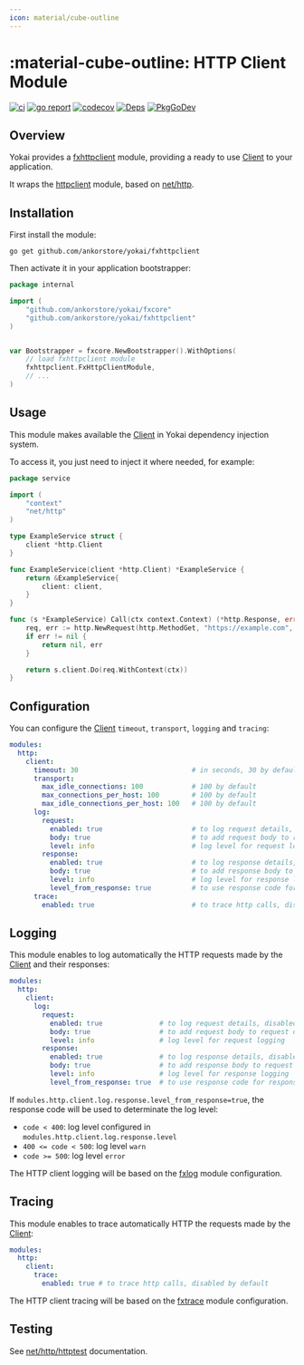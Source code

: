 ```yaml
---
icon: material/cube-outline
---
```


# :material-cube-outline: HTTP Client Module

[![ci](https://github.com/ankorstore/yokai/actions/workflows/fxhttpclient-ci.yml/badge.svg)](https://github.com/ankorstore/yokai/actions/workflows/fxhttpclient-ci.yml)
[![go report](https://goreportcard.com/badge/github.com/ankorstore/yokai/fxhttpclient)](https://goreportcard.com/report/github.com/ankorstore/yokai/fxhttpclient)
[![codecov](https://codecov.io/gh/ankorstore/yokai/graph/badge.svg?token=ghUBlFsjhR&flag=fxhttpclient)](https://app.codecov.io/gh/ankorstore/yokai/tree/main/fxhttpclient)
[![Deps](https://img.shields.io/badge/osi-deps-blue)](https://deps.dev/go/github.com%2Fankorstore%2Fyokai%2Ffxhttpclient)
[![PkgGoDev](https://pkg.go.dev/badge/github.com/ankorstore/yokai/fxhttpclient)](https://pkg.go.dev/github.com/ankorstore/yokai/fxhttpclient)

## Overview

Yokai provides a [fxhttpclient](https://github.com/ankorstore/yokai/tree/main/fxhttpclient) module, providing a ready to use [Client](https://pkg.go.dev/net/http#Client) to your application.

It wraps the [httpclient](https://github.com/ankorstore/yokai/tree/main/httpclient) module, based on [net/http](https://pkg.go.dev/net/http).

## Installation

First install the module:

```shell
go get github.com/ankorstore/yokai/fxhttpclient
```

Then activate it in your application bootstrapper:

```go title="internal/bootstrap.go"
package internal

import (
	"github.com/ankorstore/yokai/fxcore"
	"github.com/ankorstore/yokai/fxhttpclient"
)


var Bootstrapper = fxcore.NewBootstrapper().WithOptions(
	// load fxhttpclient module
	fxhttpclient.FxHttpClientModule,
	// ...
)
```

## Usage

This module makes available the [Client](https://pkg.go.dev/net/http#Client) in
Yokai dependency injection system.

To access it, you just need to inject it where needed, for example:

```go title="internal/service/example.go"
package service

import (
	"context"
	"net/http"
)

type ExampleService struct {
	client *http.Client
}

func ExampleService(client *http.Client) *ExampleService {
	return &ExampleService{
		client: client,
	}
}

func (s *ExampleService) Call(ctx context.Context) (*http.Response, error) {
	req, err := http.NewRequest(http.MethodGet, "https://example.com", nil)
	if err != nil {
		return nil, err
	}

	return s.client.Do(req.WithContext(ctx))
}
```

## Configuration

You can configure the [Client](https://pkg.go.dev/net/http#Client) `timeout`, `transport`, `logging` and `tracing`:

```yaml title="configs/config.yaml"
modules:
  http:
    client:
      timeout: 30                            # in seconds, 30 by default
      transport:
        max_idle_connections: 100            # 100 by default
        max_connections_per_host: 100        # 100 by default
        max_idle_connections_per_host: 100   # 100 by default
      log:
        request:
          enabled: true                      # to log request details, disabled by default
          body: true                         # to add request body to request details, disabled by default
          level: info                        # log level for request logging
        response:
          enabled: true                      # to log response details, disabled by default
          body: true                         # to add response body to request details, disabled by default
          level: info                        # log level for response logging
          level_from_response: true          # to use response code for response logging
      trace:
        enabled: true                        # to trace http calls, disabled by default
```

## Logging

This module enables to log automatically the HTTP requests made by the [Client](https://pkg.go.dev/net/http#Client) and their responses:

```yaml title="configs/config.yaml"
modules:
  http:
    client:
      log:
        request:
          enabled: true              # to log request details, disabled by default
          body: true                 # to add request body to request details, disabled by default
          level: info                # log level for request logging
        response:
          enabled: true              # to log response details, disabled by default
          body: true                 # to add response body to request details, disabled by default
          level: info                # log level for response logging
          level_from_response: true  # to use response code for response logging
```

If `modules.http.client.log.response.level_from_response=true`, the response code will be used to determinate the log level:

- `code < 400`: log level configured in `modules.http.client.log.response.level`
- `400 <= code < 500`: log level `warn`
- `code >= 500`: log level `error`

The HTTP client logging will be based on the [fxlog](fxlog.md) module configuration.

## Tracing

This module enables to trace automatically HTTP the requests made by the [Client](https://pkg.go.dev/net/http#Client):

```yaml title="configs/config.yaml"
modules:
  http:
    client:
      trace:
      	enabled: true # to trace http calls, disabled by default
```

The HTTP client tracing will be based on the [fxtrace](fxtrace.md) module configuration.

## Testing

See [net/http/httptest](https://pkg.go.dev/net/http/httptest) documentation.